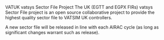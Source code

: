 VATUK vatsys Sector File Project
The UK (EGTT and EGPX FIRs) vatsys Sector File project is an open source collaborative project to provide the highest quality sector file to VATSIM UK controllers.

A new sector file will be released in line with each AIRAC cycle (as long as significant changes warrant such as release).
